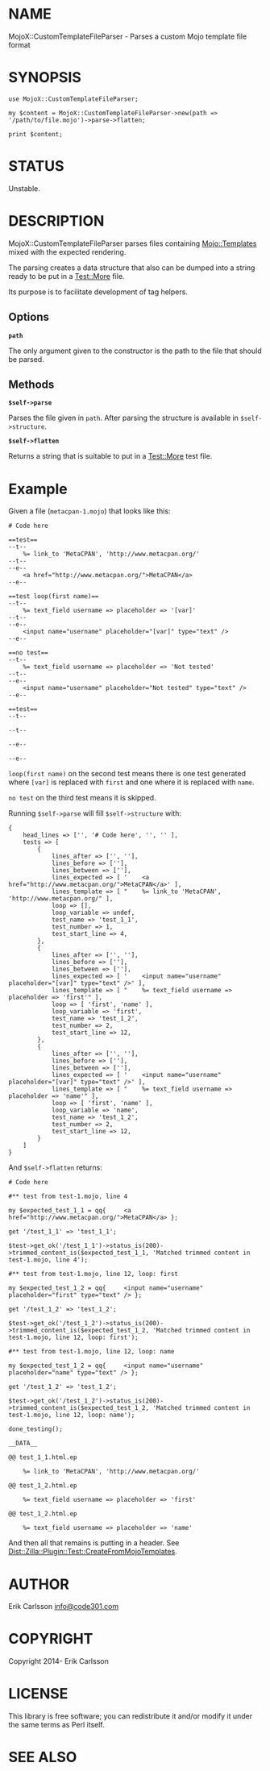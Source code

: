 # NAME

MojoX::CustomTemplateFileParser - Parses a custom Mojo template file format

# SYNOPSIS

    use MojoX::CustomTemplateFileParser;

    my $content = MojoX::CustomTemplateFileParser->new(path => '/path/to/file.mojo')->parse->flatten;

    print $content;

# STATUS

Unstable.

# DESCRIPTION

MojoX::CustomTemplateFileParser parses files containing [Mojo::Templates](https://metacpan.org/pod/Mojo::Template) mixed with the expected rendering.

The parsing creates a data structure that also can be dumped into a string ready to be put in a [Test::More](https://metacpan.org/pod/Test::More) file.

Its purpose is to facilitate development of tag helpers.

## Options

**`path`**

The only argument given to the constructor is the path to the file that should be parsed.

## Methods

**`$self->parse`**

Parses the file given in `path`. After parsing the structure is available in `$self->structure`.

**`$self->flatten`**

Returns a string that is suitable to put in a [Test::More](https://metacpan.org/pod/Test::More) test file.

# Example

Given a file (`metacpan-1.mojo`) that looks like this:

    # Code here

    ==test==
    --t--
        %= link_to 'MetaCPAN', 'http://www.metacpan.org/'
    --t--
    --e--
        <a href="http://www.metacpan.org/">MetaCPAN</a>
    --e--

    ==test loop(first name)==
    --t--
        %= text_field username => placeholder => '[var]'
    --t--
    --e--
        <input name="username" placeholder="[var]" type="text" />
    --e--

    ==no test==
    --t--
        %= text_field username => placeholder => 'Not tested'
    --t--
    --e--
        <input name="username" placeholder="Not tested" type="text" />
    --e--

    ==test==
    --t--

    --t--

    --e--

    --e--

`loop(first name)` on the second test means there is one test generated where `[var]` is replaced with `first` and one where it is replaced with `name`.

`no test` on the third test means it is skipped.

Running `$self->parse` will fill `$self->structure` with:

    {
        head_lines => ['', '# Code here', '', '' ],
        tests => [
            {
                lines_after => ['', ''],
                lines_before => [''],
                lines_between => [''],
                lines_expected => [ '    <a href="http://www.metacpan.org/">MetaCPAN</a>' ],
                lines_template => [ "    %= link_to 'MetaCPAN', 'http://www.metacpan.org/" ],
                loop => [],
                loop_variable => undef,
                test_name => 'test_1_1',
                test_number => 1,
                test_start_line => 4,
            },
            {
                lines_after => ['', ''],
                lines_before => [''],
                lines_between => [''],
                lines_expected => [ '    <input name="username" placeholder="[var]" type="text" />' ],
                lines_template => [ "    %= text_field username => placeholder => 'first'" ],
                loop => [ 'first', 'name' ],
                loop_variable => 'first',
                test_name => 'test_1_2',
                test_number => 2,
                test_start_line => 12,
            },
            {
                lines_after => ['', ''],
                lines_before => [''],
                lines_between => [''],
                lines_expected => [ '    <input name="username" placeholder="[var]" type="text" />' ],
                lines_template => [ "    %= text_field username => placeholder => 'name'" ],
                loop => [ 'first', 'name' ],
                loop_variable => 'name',
                test_name => 'test_1_2',
                test_number => 2,
                test_start_line => 12,
            }
        ]
    }

And `$self->flatten` returns:

    # Code here

    #** test from test-1.mojo, line 4

    my $expected_test_1_1 = qq{     <a href="http://www.metacpan.org/">MetaCPAN</a> };

    get '/test_1_1' => 'test_1_1';

    $test->get_ok('/test_1_1')->status_is(200)->trimmed_content_is($expected_test_1_1, 'Matched trimmed content in test-1.mojo, line 4');

    #** test from test-1.mojo, line 12, loop: first

    my $expected_test_1_2 = qq{     <input name="username" placeholder="first" type="text" /> };

    get '/test_1_2' => 'test_1_2';

    $test->get_ok('/test_1_2')->status_is(200)->trimmed_content_is($expected_test_1_2, 'Matched trimmed content in test-1.mojo, line 12, loop: first');

    #** test from test-1.mojo, line 12, loop: name

    my $expected_test_1_2 = qq{     <input name="username" placeholder="name" type="text" /> };

    get '/test_1_2' => 'test_1_2';

    $test->get_ok('/test_1_2')->status_is(200)->trimmed_content_is($expected_test_1_2, 'Matched trimmed content in test-1.mojo, line 12, loop: name');

    done_testing();

    __DATA__

    @@ test_1_1.html.ep

        %= link_to 'MetaCPAN', 'http://www.metacpan.org/'

    @@ test_1_2.html.ep

        %= text_field username => placeholder => 'first'

    @@ test_1_2.html.ep

        %= text_field username => placeholder => 'name'

And then all that remains is putting in a header. See [Dist::Zilla::Plugin::Test::CreateFromMojoTemplates](https://metacpan.org/pod/Dist::Zilla::Plugin::Test::CreateFromMojoTemplates).

# AUTHOR

Erik Carlsson <info@code301.com>

# COPYRIGHT

Copyright 2014- Erik Carlsson

# LICENSE

This library is free software; you can redistribute it and/or modify
it under the same terms as Perl itself.

# SEE ALSO

